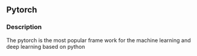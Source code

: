 ## Pytorch

### Description 

The pytorch is the most popular frame work for the machine learning and deep learning 
based on python

